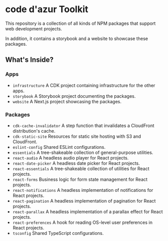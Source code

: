 # code d'azur Toolkit

This repository is a collection of all kinds of NPM packages that support web development projects.

In addition, it contains a storybook and a website to showcase these packages.

## What's Inside?

### Apps

- `infrastructure` A CDK project containing infrastructure for the other apps.
- `storybook` A Storybook project documenting the packages.
- `website` A Next.js project showcasing the packages.

### Packages

- `cdk-cache-invalidator` A step function that invalidates a CloudFront distribution's cache.
- `cdk-static-site` Resources for static site hosting with S3 and CloudFront.
- `eslint-config` Shared ESLint configurations.
- `essentials` A tree-shakeable collection of general-purpose utilities.
- `react-audio` A headless audio player for React projects.
- `react-date-picker` A headless date picker for React projects.
- `react-essentials` A tree-shakeable collection of utilities for React projects.
- `react-forms` Business logic for form state management for React projects.
- `react-notifications` A headless implementation of notifications for React projects.
- `react-pagination` A headless implementation of pagination for React projects.
- `react-parallax` A headless implementation of a parallax effect for React projects.
- `react-preferences` A hook for reading OS-level user preferences in React projects.
- `tsconfig` Shared TypeScript configurations.
